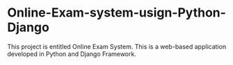 # Online-Exam-system-usign-Python-Django
This project is entitled Online Exam System. This is a web-based application developed in Python and Django Framework.
